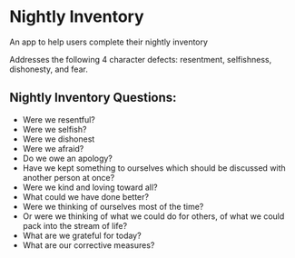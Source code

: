 # Nightly Inventory

An app to help users complete their nightly inventory

Addresses the following 4 character defects: resentment, selfishness, dishonesty, and fear.

## Nightly Inventory Questions:

- Were we resentful?
- Were we selfish?
- Were we dishonest
- Were we afraid?
- Do we owe an apology?
- Have we kept something to ourselves which should be discussed with another person at once?
- Were we kind and loving toward all?
- What could we have done better?
- Were we thinking of ourselves most of the time?
- Or were we thinking of what we could do for others, of what we could pack into the stream of life?
- What are we grateful for today?
- What are our corrective measures?
